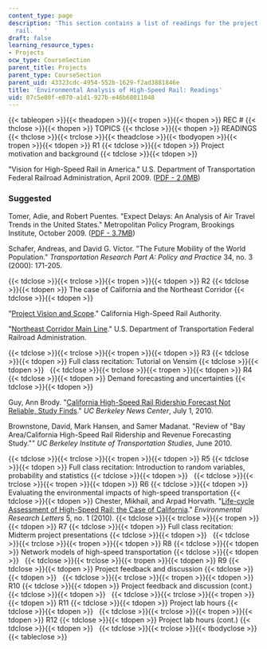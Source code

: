 ```yaml
---
content_type: page
description: 'This section contains a list of readings for the project on high-speed
  rail.   '
draft: false
learning_resource_types:
- Projects
ocw_type: CourseSection
parent_title: Projects
parent_type: CourseSection
parent_uid: 43323cdc-4954-552b-1629-f2ad3881846e
title: 'Environmental Analysis of High-Speed Rail: Readings'
uid: 07c5e80f-e070-a1d1-927b-e46b68011048
---
```

{{< tableopen >}}{{< theadopen >}}{{< tropen >}}{{< thopen >}}
REC #
{{< thclose >}}{{< thopen >}}
TOPICS
{{< thclose >}}{{< thopen >}}
READINGS
{{< thclose >}}{{< trclose >}}{{< theadclose >}}{{< tbodyopen >}}{{< tropen >}}{{< tdopen >}}
R1
{{< tdclose >}}{{< tdopen >}}
Project motivation and background
{{< tdclose >}}{{< tdopen >}}

"Vision for High-Speed Rail in America." U.S. Department of Transportation Federal Railroad Administration, April 2009. ([PDF - 2.0MB](https://web.archive.org/web/20170428001826/https://www.fra.dot.gov/Elib/Document/1468))

### Suggested

Tomer, Adie, and Robert Puentes. "Expect Delays: An Analysis of Air Travel Trends in the United States." Metropolitan Policy Program, Brookings Institute, October 2009. ([PDF - 3.7MB](https://www.brookings.edu/research/expect-delays-an-analysis-of-air-travel-trends-in-the-united-states/))

Schafer, Andreas, and David G. Victor. "The Future Mobility of the World Population." *Transportation Research Part A: Policy and Practice* 34, no. 3 (2000): 171-205.

{{< tdclose >}}{{< trclose >}}{{< tropen >}}{{< tdopen >}}
R2
{{< tdclose >}}{{< tdopen >}}
The case of California and the Northeast Corridor
{{< tdclose >}}{{< tdopen >}}

"[Project Vision and Scope](http://web.archive.org/web/20120208082350/http://cahighspeedrail.ca.gov/project_vision.aspx)." California High-Speed Rail Authority.

"[Northeast Corridor Main Line](https://web.archive.org/web/20110411221532/http://www.fra.dot.gov/rpd/passenger/643.shtml)." U.S. Department of Transportation Federal Railroad Administration.

{{< tdclose >}}{{< trclose >}}{{< tropen >}}{{< tdopen >}}
R3
{{< tdclose >}}{{< tdopen >}}
Full class recitation: Tutorial on Vensim
{{< tdclose >}}{{< tdopen >}}
 
{{< tdclose >}}{{< trclose >}}{{< tropen >}}{{< tdopen >}}
R4
{{< tdclose >}}{{< tdopen >}}
Demand forecasting and uncertainties
{{< tdclose >}}{{< tdopen >}}

Guy, Ann Brody. "[California High-Speed Rail Ridership Forecast Not Reliable, Study Finds](http://newscenter.berkeley.edu/2010/07/01/high_speed_rail/)." *UC Berkeley News Center*, July 1, 2010.

Brownstone, David, Mark Hansen, and Samer Madanat. "Review of "Bay Area/California High-Speed Rail Ridership and Revenue Forecasting Study."" *UC Berkeley Institute of Transportation Studies*, June 2010.

{{< tdclose >}}{{< trclose >}}{{< tropen >}}{{< tdopen >}}
R5
{{< tdclose >}}{{< tdopen >}}
Full class recitation: Introduction to random variables, probability and statistics
{{< tdclose >}}{{< tdopen >}}
 
{{< tdclose >}}{{< trclose >}}{{< tropen >}}{{< tdopen >}}
R6
{{< tdclose >}}{{< tdopen >}}
Evaluating the environmental impacts of high-speed transportation
{{< tdclose >}}{{< tdopen >}}
Chester, Mikhail, and Arpad Horvath. "[Life-cycle Assessment of High-Speed Rail: the Case of California](http://dx.doi.org/10.1088/1748-9326/5/1/014003)." *Environmental Research Letters* 5, no. 1 (2010).
{{< tdclose >}}{{< trclose >}}{{< tropen >}}{{< tdopen >}}
R7
{{< tdclose >}}{{< tdopen >}}
Full class recitation: Midterm project presentations
{{< tdclose >}}{{< tdopen >}}
 
{{< tdclose >}}{{< trclose >}}{{< tropen >}}{{< tdopen >}}
R8
{{< tdclose >}}{{< tdopen >}}
Network models of high-speed transportation
{{< tdclose >}}{{< tdopen >}}
 
{{< tdclose >}}{{< trclose >}}{{< tropen >}}{{< tdopen >}}
R9
{{< tdclose >}}{{< tdopen >}}
Project feedback and discussion
{{< tdclose >}}{{< tdopen >}}
 
{{< tdclose >}}{{< trclose >}}{{< tropen >}}{{< tdopen >}}
R10
{{< tdclose >}}{{< tdopen >}}
Project feedback and discussion (cont.)
{{< tdclose >}}{{< tdopen >}}
 
{{< tdclose >}}{{< trclose >}}{{< tropen >}}{{< tdopen >}}
R11
{{< tdclose >}}{{< tdopen >}}
Project lab hours
{{< tdclose >}}{{< tdopen >}}
 
{{< tdclose >}}{{< trclose >}}{{< tropen >}}{{< tdopen >}}
R12
{{< tdclose >}}{{< tdopen >}}
Project lab hours (cont.)
{{< tdclose >}}{{< tdopen >}}
 
{{< tdclose >}}{{< trclose >}}{{< tbodyclose >}}{{< tableclose >}}